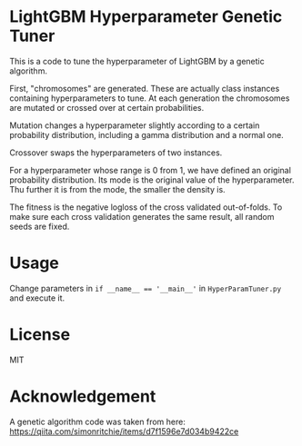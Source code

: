 # LightGBM Hyperparameter Genetic Tuner

This is a code to tune the hyperparameter of LightGBM by a genetic algorithm.

First, "chromosomes" are generated. These are actually class instances containing hyperparameters to tune. At each generation the chromosomes are mutated or crossed over at certain probabilities.

Mutation changes a hyperparameter slightly according to a certain probability distribution, including a gamma distribution and a normal one.

Crossover swaps the hyperparameters of two instances.

For a hyperparameter whose range is 0 from 1, we have defined an original probability distribution. Its mode is the original value of the hyperparameter. Thu further it is from the mode, the smaller the density is.

The fitness is the negative logloss of the cross validated out-of-folds. To make sure each cross validation generates the same result, all random seeds are fixed.

# Usage

Change parameters in `if __name__ == '__main__'` in `HyperParamTuner.py` and execute it.

# License

MIT

# Acknowledgement

A genetic algorithm code was taken from here:  
https://qiita.com/simonritchie/items/d7f1596e7d034b9422ce
